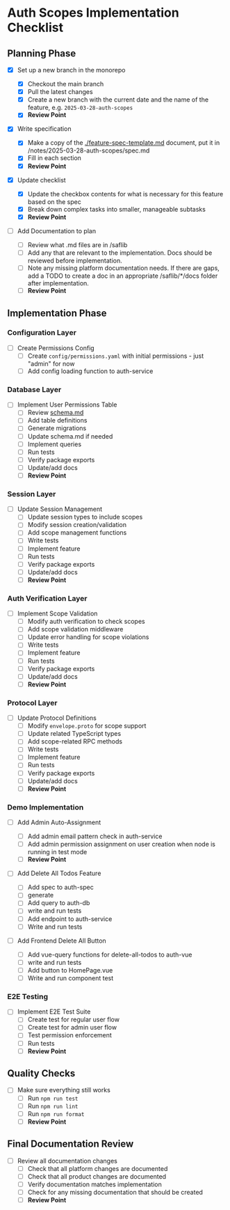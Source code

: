 # Auth Scopes Implementation Checklist

## Planning Phase

- [x] Set up a new branch in the monorepo

  - [x] Checkout the main branch
  - [x] Pull the latest changes
  - [x] Create a new branch with the current date and the name of the feature, e.g. `2025-03-28-auth-scopes`
  - [x] **Review Point**

- [x] Write specification

  - [x] Make a copy of the [./feature-spec-template.md](./feature-spec-template.md) document, put it in /notes/2025-03-28-auth-scopes/spec.md
  - [x] Fill in each section
  - [x] **Review Point**

- [x] Update checklist

  - [x] Update the checkbox contents for what is necessary for this feature based on the spec
  - [x] Break down complex tasks into smaller, manageable subtasks
  - [x] **Review Point**

- [ ] Add Documentation to plan
  - [ ] Review what .md files are in /saflib
  - [ ] Add any that are relevant to the implementation. Docs should be reviewed before implementation.
  - [ ] Note any missing platform documentation needs. If there are gaps, add a TODO to create a doc in an appropriate /saflib/\*/docs folder after implementation.
  - [ ] **Review Point**

## Implementation Phase

### Configuration Layer

- [ ] Create Permissions Config
  - [ ] Create `config/permissions.yaml` with initial permissions - just "admin" for now
  - [ ] Add config loading function to auth-service

### Database Layer

- [ ] Implement User Permissions Table
  - [ ] Review [schema.md](/saflib/drizzle-sqlite3/docs/schema.md)
  - [ ] Add table definitions
  - [ ] Generate migrations
  - [ ] Update schema.md if needed
  - [ ] Implement queries
  - [ ] Run tests
  - [ ] Verify package exports
  - [ ] Update/add docs
  - [ ] **Review Point**

### Session Layer

- [ ] Update Session Management
  - [ ] Update session types to include scopes
  - [ ] Modify session creation/validation
  - [ ] Add scope management functions
  - [ ] Write tests
  - [ ] Implement feature
  - [ ] Run tests
  - [ ] Verify package exports
  - [ ] Update/add docs
  - [ ] **Review Point**

### Auth Verification Layer

- [ ] Implement Scope Validation
  - [ ] Modify auth verification to check scopes
  - [ ] Add scope validation middleware
  - [ ] Update error handling for scope violations
  - [ ] Write tests
  - [ ] Implement feature
  - [ ] Run tests
  - [ ] Verify package exports
  - [ ] Update/add docs
  - [ ] **Review Point**

### Protocol Layer

- [ ] Update Protocol Definitions
  - [ ] Modify `envelope.proto` for scope support
  - [ ] Update related TypeScript types
  - [ ] Add scope-related RPC methods
  - [ ] Write tests
  - [ ] Implement feature
  - [ ] Run tests
  - [ ] Verify package exports
  - [ ] Update/add docs
  - [ ] **Review Point**

### Demo Implementation

- [ ] Add Admin Auto-Assignment

  - [ ] Add admin email pattern check in auth-service
  - [ ] Add admin permission assignment on user creation when node is running in test mode
  - [ ] **Review Point**

- [ ] Add Delete All Todos Feature

  - [ ] Add spec to auth-spec
  - [ ] generate
  - [ ] Add query to auth-db
  - [ ] write and run tests
  - [ ] Add endpoint to auth-service
  - [ ] Write and run tests

- [ ] Add Frontend Delete All Button
  - [ ] Add vue-query functions for delete-all-todos to auth-vue
  - [ ] write and run tests
  - [ ] Add button to HomePage.vue
  - [ ] Write and run component test

### E2E Testing

- [ ] Implement E2E Test Suite
  - [ ] Create test for regular user flow
  - [ ] Create test for admin user flow
  - [ ] Test permission enforcement
  - [ ] Run tests
  - [ ] **Review Point**

## Quality Checks

- [ ] Make sure everything still works
  - [ ] Run `npm run test`
  - [ ] Run `npm run lint`
  - [ ] Run `npm run format`
  - [ ] **Review Point**

## Final Documentation Review

- [ ] Review all documentation changes
  - [ ] Check that all platform changes are documented
  - [ ] Check that all product changes are documented
  - [ ] Verify documentation matches implementation
  - [ ] Check for any missing documentation that should be created
  - [ ] **Review Point**
